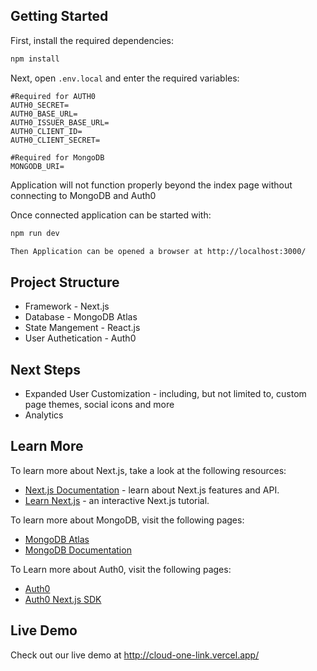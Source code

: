 
## Getting Started

First, install the required dependencies:

```bash
npm install
```
Next, open `.env.local` and enter the required variables:  
```
#Required for AUTH0
AUTH0_SECRET=
AUTH0_BASE_URL=
AUTH0_ISSUER_BASE_URL=
AUTH0_CLIENT_ID=
AUTH0_CLIENT_SECRET=

#Required for MongoDB
MONGODB_URI=

```
Application will not function properly beyond the index page without connecting to MongoDB and Auth0

Once connected application can be started with: 
```bash
npm run dev

Then Application can be opened a browser at http://localhost:3000/
```
## Project Structure 
- Framework - Next.js 
- Database - MongoDB Atlas 
- State Mangement - React.js
- User Authetication - Auth0

## Next Steps
- Expanded User Customization - including, but not limited to, custom page themes, social icons and more
- Analytics 
## Learn More

To learn more about Next.js, take a look at the following resources:

- [Next.js Documentation](https://nextjs.org/docs) - learn about Next.js features and API.
- [Learn Next.js](https://nextjs.org/learn) - an interactive Next.js tutorial.

To learn more about MongoDB, visit the following pages:

- [MongoDB Atlas](https://www.mongodb.com/cloud/atlas)
- [MongoDB Documentation](https://docs.mongodb.com/)

To Learn more about Auth0, visit the following pages:

- [Auth0](https://auth0.com/)
- [Auth0 Next.js SDK](https://github.com/auth0/nextjs-auth0)

## Live Demo

Check out our live demo at http://cloud-one-link.vercel.app/  
